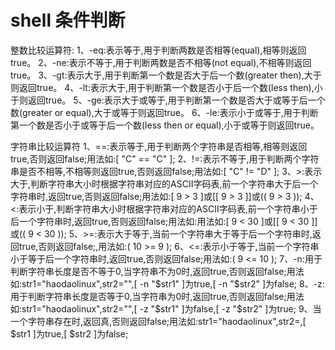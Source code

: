 # shell 条件判断

整数比较运算符:
1、-eq:表示等于,用于判断两数是否相等(equal),相等则返回true。
2、-ne:表示不等于,用于判断两数是否不相等(not equal),不相等则返回true。
3、-gt:表示大于,用于判断第一个数是否大于后一个数(greater then),大于则返回true。
4、-lt:表示大于,用于判断第一个数是否小于后一个数(less then),小于则返回true。
5、-ge:表示大于或等于,用于判断第一个数是否大于或等于后一个数(greater or equal),大于或等于则返回true。
6、-le:表示小于或等于,用于判断第一个数是否小于或等于后一个数(less then or equal),小于或等于则返回true。

字符串比较运算符
1、==:表示等于,用于判断两个字符串是否相等,相等则返回true,否则返回false;用法如:[ "C" == "C" ];
2、!=:表示不等于,用于判断两个字符串是否不相等,不相等则返回true,否则返回false;用法如:[ "C" != "D" ];
3、>:表示大于,判断字符串大小时根据字符串对应的ASCII字码表,前一个字符串大于后一个字符串时,返回true,否则返回false;用法如:[ 9 \> 3 ]或[[ 9 > 3 ]]或(( 9 > 3 ));
4、<:表示小于,判断字符串大小时根据字符串对应的ASCII字码表,前一个字符串小于后一个字符串时,返回true,否则返回false;用法如:用法如:[ 9 \< 30 ]或[[ 9 < 30 ]]或(( 9 < 30 ));
5、>=:表示大于等于,当前一个字符串大于等于后一个字符串时,返回true,否则返回false;,用法如:( 10 >= 9 );
6、<=:表示小于等于,当前一个字符串小于等于后一个字符串时,返回true,否则返回false;用法如:( 9 <= 10 );
7、-n:用于判断字符串长度是否不等于0,当字符串不为0时,返回true,否则返回false;用法如:str1="haodaolinux",str2="",[ -n "$str1" ]为true,[ -n "$str2" ]为false;
8、-z:用于判断字符串长度是否等于0,当字符串为0时,返回true,否则返回false;用法如:str1="haodaolinux",str2="",[ -z "$str1" ]为false,[ -z "$str2" ]为true;
9、当一个字符串存在时,返回真,否则返回false;用法如:str1="haodaolinux",str2=,[ $str1 ]为true,[ $str2 ]为false;
